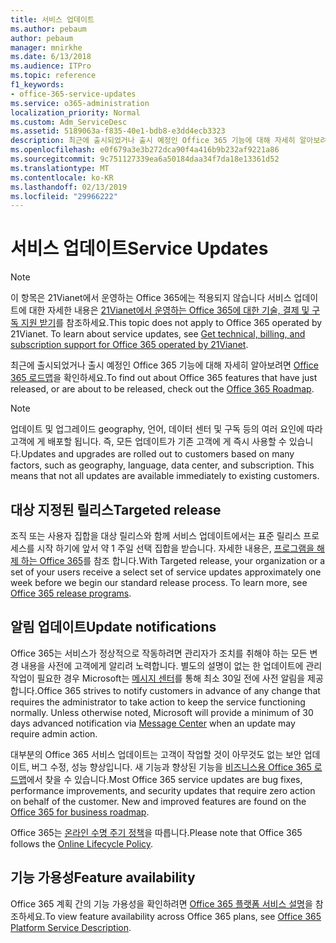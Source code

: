 ```yaml
---
title: 서비스 업데이트
ms.author: pebaum
author: pebaum
manager: mnirkhe
ms.date: 6/13/2018
ms.audience: ITPro
ms.topic: reference
f1_keywords:
- office-365-service-updates
ms.service: o365-administration
localization_priority: Normal
ms.custom: Adm_ServiceDesc
ms.assetid: 5189063a-f835-40e1-bdb8-e3dd4ecb3323
description: 최근에 출시되었거나 출시 예정인 Office 365 기능에 대해 자세히 알아보려면 Office 365 로드맵을 확인하세요.
ms.openlocfilehash: e0f679a3e3b272dca90f4a416b9b232af9221a86
ms.sourcegitcommit: 9c751127339ea6a50184daa34f7da18e13361d52
ms.translationtype: MT
ms.contentlocale: ko-KR
ms.lasthandoff: 02/13/2019
ms.locfileid: "29966222"
---
```

# <a name="service-updates"></a><span data-ttu-id="b3d00-103">서비스 업데이트</span><span class="sxs-lookup"><span data-stu-id="b3d00-103">Service Updates</span></span>

> [!NOTE]
> <span data-ttu-id="b3d00-p101">이 항목은 21Vianet에서 운영하는 Office 365에는 적용되지 않습니다 서비스 업데이트에 대한 자세한 내용은 [21Vianet에서 운영하는 Office 365에 대한 기술, 결제 및 구독 지원 받기](http://go.microsoft.com/fwlink/?LinkID=733350&amp;clcid=0x409)를 참조하세요.</span><span class="sxs-lookup"><span data-stu-id="b3d00-p101">This topic does not apply to Office 365 operated by 21Vianet. To learn about service updates, see [Get technical, billing, and subscription support for Office 365 operated by 21Vianet](http://go.microsoft.com/fwlink/?LinkID=733350&amp;clcid=0x409).</span></span> 
  
<span data-ttu-id="b3d00-106">최근에 출시되었거나 출시 예정인 Office 365 기능에 대해 자세히 알아보려면 [Office 365 로드맵](https://go.microsoft.com/fwlink/?LinkId=509914)을 확인하세요.</span><span class="sxs-lookup"><span data-stu-id="b3d00-106">To find out about Office 365 features that have just released, or are about to be released, check out the [Office 365 Roadmap](https://go.microsoft.com/fwlink/?LinkId=509914).</span></span>
  
> [!NOTE]
> <span data-ttu-id="b3d00-p102">업데이트 및 업그레이드 geography, 언어, 데이터 센터 및 구독 등의 여러 요인에 따라 고객에 게 배포할 됩니다. 즉, 모든 업데이트가 기존 고객에 게 즉시 사용할 수 있습니다.</span><span class="sxs-lookup"><span data-stu-id="b3d00-p102">Updates and upgrades are rolled out to customers based on many factors, such as geography, language, data center, and subscription. This means that not all updates are available immediately to existing customers.</span></span> 
  
## <a name="targeted-release"></a><span data-ttu-id="b3d00-109">대상 지정된 릴리스</span><span class="sxs-lookup"><span data-stu-id="b3d00-109">Targeted release</span></span>

<span data-ttu-id="b3d00-p103">조직 또는 사용자 집합을 대상 릴리스와 함께 서비스 업데이트에서는 표준 릴리스 프로세스를 시작 하기에 앞서 약 1 주일 선택 집합을 받습니다. 자세한 내용은, [프로그램을 해제 하는 Office 365](https://go.microsoft.com/fwlink/p/?LinkId=509823)를 참조 합니다.</span><span class="sxs-lookup"><span data-stu-id="b3d00-p103">With Targeted release, your organization or a set of your users receive a select set of service updates approximately one week before we begin our standard release process. To learn more, see [Office 365 release programs](https://go.microsoft.com/fwlink/p/?LinkId=509823).</span></span> 
  
## <a name="update-notifications"></a><span data-ttu-id="b3d00-112">알림 업데이트</span><span class="sxs-lookup"><span data-stu-id="b3d00-112">Update notifications</span></span>

<span data-ttu-id="b3d00-p104">Office 365는 서비스가 정상적으로 작동하려면 관리자가 조치를 취해야 하는 모든 변경 내용을 사전에 고객에게 알리려 노력합니다. 별도의 설명이 없는 한 업데이트에 관리 작업이 필요한 경우 Microsoft는 [메시지 센터](http://technet.microsoft.com/library/38FB3333-BFCC-4340-A37B-DEDA509C209.aspx)를 통해 최소 30일 전에 사전 알림을 제공합니다.</span><span class="sxs-lookup"><span data-stu-id="b3d00-p104">Office 365 strives to notify customers in advance of any change that requires the administrator to take action to keep the service functioning normally. Unless otherwise noted, Microsoft will provide a minimum of 30 days advanced notification via [Message Center](http://technet.microsoft.com/library/38FB3333-BFCC-4340-A37B-DEDA509C209.aspx) when an update may require admin action.</span></span> 
  
<span data-ttu-id="b3d00-p105">대부분의 Office 365 서비스 업데이트는 고객이 작업할 것이 아무것도 없는 보안 업데이트, 버그 수정, 성능 향상입니다. 새 기능과 향상된 기능을 [비즈니스용 Office 365 로드맵](http://roadmap.office.com/)에서 찾을 수 있습니다.</span><span class="sxs-lookup"><span data-stu-id="b3d00-p105">Most Office 365 service updates are bug fixes, performance improvements, and security updates that require zero action on behalf of the customer. New and improved features are found on the [Office 365 for business roadmap](http://roadmap.office.com/).</span></span>
  
<span data-ttu-id="b3d00-117">Office 365는 [온라인 수명 주기 정책](https://support.microsoft.com/en-us/lifecycle#gp/osslpolicy)을 따릅니다.</span><span class="sxs-lookup"><span data-stu-id="b3d00-117">Please note that Office 365 follows the [Online Lifecycle Policy](https://support.microsoft.com/en-us/lifecycle#gp/osslpolicy).</span></span>
  
## <a name="feature-availability"></a><span data-ttu-id="b3d00-118">기능 가용성</span><span class="sxs-lookup"><span data-stu-id="b3d00-118">Feature availability</span></span>

<span data-ttu-id="b3d00-119">Office 365 계획 간의 기능 가용성을 확인하려면 [Office 365 플랫폼 서비스 설명](https://technet.microsoft.com/en-us/library/office-365-platform-service-description.aspx)을 참조하세요.</span><span class="sxs-lookup"><span data-stu-id="b3d00-119">To view feature availability across Office 365 plans, see [Office 365 Platform Service Description](https://technet.microsoft.com/en-us/library/office-365-platform-service-description.aspx).</span></span>
  

